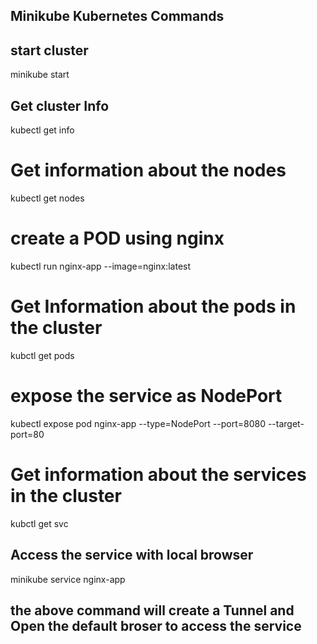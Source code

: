 ## Minikube Kubernetes Commands

## start cluster
minikube start 

## Get cluster Info
kubectl get info

# Get information about the nodes
kubectl get nodes

# create a POD using nginx
kubectl run nginx-app --image=nginx:latest

# Get Information about the pods in the cluster
kubctl get pods

# expose the service as NodePort
kubectl expose pod nginx-app --type=NodePort --port=8080 --target-port=80

# Get information about the services in the cluster
kubctl get svc

## Access the service with local browser

minikube service nginx-app

## the above command will create a Tunnel and Open the default broser to access the service



 